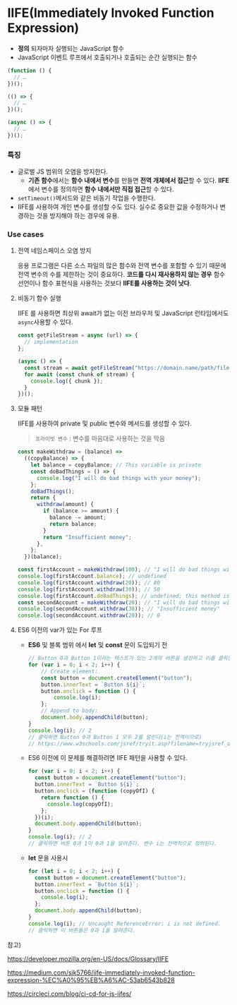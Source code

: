 # IIFE(Immediately Invoked Function Expression)

- **정의** 되자마자 실행되는 JavaScript 함수
- JavaScript 이벤트 루프에서 호출되거나 호출되는 순간 실행되는 함수

```javascript
(function () {
  // …
})();

(() => {
  // …
})();

(async () => {
  // …
})();
```



### 특징

- 글로벌 JS 범위의 오염을 방지한다.
  - **기존 함수**에서는 **함수 내에서 변수**를 만들면 **전역 개체에서 접근**할 수 있다. **IIFE**에서 변수를 정의하면 **함수 내에서만 직접 접근**할 수 있다.
- `setTimeout()`메서드와 같은 비동기 작업을 수행한다.
- IIFE를 사용하여 개인 변수를 생성할 수도 있다. 실수로 중요한 값을 수정하거나 변경하는 것을 방지해야 하는 경우에 유용.



### Use cases

1. 전역 네임스페이스 오염 방지

   응용 프로그램은 다른 소스 파일의 많은 함수와 전역 변수를 포함할 수 있기 때문에 전역 변수의 수를 제한하는 것이 중요하다. **코드를 다시 재사용하지 않는 경우** 함수 선언이나 함수 표현식을 사용하는 것보다 **IIFE를 사용하는 것이 낫다**.

   

2. 비동기 함수 실행

   IIFE 를 사용하면 최상위 await가 없는 이전 브라우저 및 JavaScript 런타임에서도 `async`사용할 수 있다.

   ```javascript
   const getFileStream = async (url) => {
     // implementation
   };
   
   (async () => {
     const stream = await getFileStream("https://domain.name/path/file.ext");
     for await (const chunk of stream) {
       console.log({ chunk });
     }
   })();
   ```

   

3. 모듈 패턴

   IIFE를 사용하여 private 및 public 변수와 메서드를 생성할 수 있다.

   > `프라이빗 변수` : 변수를 마음대로 사용하는 것을 막음

   ```javascript
   const makeWithdraw = (balance) =>
     ((copyBalance) => {
       let balance = copyBalance; // This variable is private
       const doBadThings = () => {
         console.log("I will do bad things with your money");
       };
       doBadThings();
       return {
         withdraw(amount) {
           if (balance >= amount) {
             balance -= amount;
             return balance;
           }
           return "Insufficient money";
         },
       };
     })(balance);
   
   const firstAccount = makeWithdraw(100); // "I will do bad things with your money"
   console.log(firstAccount.balance); // undefined
   console.log(firstAccount.withdraw(20)); // 80
   console.log(firstAccount.withdraw(30)); // 50
   console.log(firstAccount.doBadThings); // undefined; this method is private
   const secondAccount = makeWithdraw(20); // "I will do bad things with your money"
   console.log(secondAccount.withdraw(30)); // "Insufficient money"
   console.log(secondAccount.withdraw(20)); // 0
   ```

   

4. ES6 이전의 var가 있는 For 루프

   - **ES6** 및 블록 범위 에서 **let** 및 **const** 문이 도입되기 전

     ```javascript
     // Button 0과 Button 1이라는 텍스트가 있는 2개의 버튼을 생성하고 이를 클릭할 때 0과 1을 알리도록 한다고 가정
     for (var i = 0; i < 2; i++) {
         // Create element:
         const button = document.createElement("button");
         button.innerText = `Button ${i}`;
         button.onclick = function () {
             console.log(i);
         };
         // Append to body:
         document.body.appendChild(button);
     }
     console.log(i); // 2
     // 클릭하면 Button 0과 Button 1 모두 2를 알린다(i는 전역이므로)
     // https://www.w3schools.com/jsref/tryit.asp?filename=tryjsref_document_createelement3
     ```
   
   - ES6 이전에 이 문제를 해결하려면 IIFE 패턴을 사용할 수 있다.
   
     ```javascript
     for (var i = 0; i < 2; i++) {
       const button = document.createElement("button");
       button.innerText = `Button ${i}`;
       button.onclick = (function (copyOfI) {
         return function () {
           console.log(copyOfI);
         };
       })(i);
       document.body.appendChild(button);
     }
     console.log(i); // 2
     // 클릭하면 버튼 0과 1이 0과 1을 알려준다. 변수 i는 전역적으로 정의된다.
     ```
   
   - **let** 문을 사용시
   
     ```javascript
     for (let i = 0; i < 2; i++) {
       const button = document.createElement("button");
       button.innerText = `Button ${i}`;
       button.onclick = function () {
         console.log(i);
       };
       document.body.appendChild(button);
     }
     console.log(i); // Uncaught ReferenceError: i is not defined.
     // 클릭하면 이 버튼들은 0과 1을 알려준다.
     ```
   
     



참고)

https://developer.mozilla.org/en-US/docs/Glossary/IIFE

https://medium.com/sjk5766/iife-immediately-invoked-function-expression-%EC%A0%95%EB%A6%AC-53ab6543b828

https://circleci.com/blog/ci-cd-for-js-iifes/